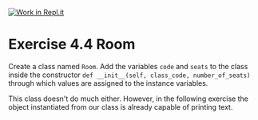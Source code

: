 [![Work in Repl.it](https://classroom.github.com/assets/work-in-replit-14baed9a392b3a25080506f3b7b6d57f295ec2978f6f33ec97e36a161684cbe9.svg)](https://classroom.github.com/online_ide?assignment_repo_id=6760484&assignment_repo_type=AssignmentRepo)
# Exercise 4.4 Room

Create a class named `Room`. Add the variables `code` and `seats` to the class inside the constructor `def __init__(self, class_code, number_of_seats)` through which values are assigned to the instance variables.

This class doesn't do much either. However, in the following exercise the object instantiated from our class is already capable of printing text.
